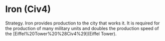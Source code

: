 # Iron (Civ4)

Strategy.
Iron provides production to the city that works it. It is required for the production of many military units and doubles the production speed of the [Eiffel%20Tower%20%28Civ4%29](Eiffel Tower).